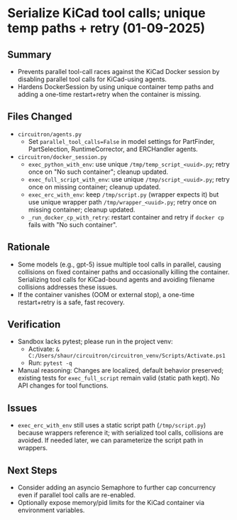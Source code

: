 # Serialize KiCad tool calls; unique temp paths + retry (01-09-2025)

## Summary
- Prevents parallel tool-call races against the KiCad Docker session by disabling parallel tool calls for KiCad-using agents.
- Hardens DockerSession by using unique container temp paths and adding a one-time restart+retry when the container is missing.

## Files Changed
- `circuitron/agents.py`
  - Set `parallel_tool_calls=False` in model settings for PartFinder, PartSelection, RuntimeCorrector, and ERCHandler agents.
- `circuitron/docker_session.py`
  - `exec_python_with_env`: use unique `/tmp/temp_script_<uuid>.py`; retry once on "No such container"; cleanup updated.
  - `exec_full_script_with_env`: use unique `/tmp/script_<uuid>.py`; retry once on missing container; cleanup updated.
  - `exec_erc_with_env`: keep `/tmp/script.py` (wrapper expects it) but use unique wrapper path `/tmp/wrapper_<uuid>.py`; retry once on missing container; cleanup updated.
  - `_run_docker_cp_with_retry`: restart container and retry if `docker cp` fails with "No such container".

## Rationale
- Some models (e.g., gpt-5) issue multiple tool calls in parallel, causing collisions on fixed container paths and occasionally killing the container. Serializing tool calls for KiCad-bound agents and avoiding filename collisions addresses these issues.
- If the container vanishes (OOM or external stop), a one-time restart+retry is a safe, fast recovery.

## Verification
- Sandbox lacks pytest; please run in the project venv:
  - Activate: `& C:/Users/shaur/circuitron/circuitron_venv/Scripts/Activate.ps1`
  - Run: `pytest -q`
- Manual reasoning: Changes are localized, default behavior preserved; existing tests for `exec_full_script` remain valid (static path kept). No API changes for tool functions.

## Issues
- `exec_erc_with_env` still uses a static script path (`/tmp/script.py`) because wrappers reference it; with serialized tool calls, collisions are avoided. If needed later, we can parameterize the script path in wrappers.

## Next Steps
- Consider adding an asyncio Semaphore to further cap concurrency even if parallel tool calls are re-enabled.
- Optionally expose memory/pid limits for the KiCad container via environment variables.
